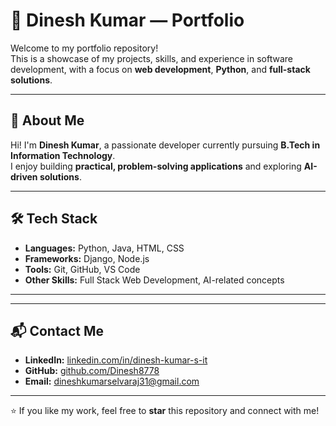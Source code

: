 # 🌟 Dinesh Kumar — Portfolio

Welcome to my portfolio repository!  
This is a showcase of my projects, skills, and experience in software development, with a focus on **web development**, **Python**, and **full-stack solutions**.

---

## 🚀 About Me
Hi! I'm **Dinesh Kumar**, a passionate developer currently pursuing **B.Tech in Information Technology**.  
I enjoy building **practical, problem-solving applications** and exploring **AI-driven solutions**.

---

## 🛠️ Tech Stack
- **Languages:** Python, Java, HTML, CSS  
- **Frameworks:** Django, Node.js   
- **Tools:** Git, GitHub, VS Code  
- **Other Skills:** Full Stack Web Development, AI-related concepts

---

---

## 📬 Contact Me
- **LinkedIn:** [linkedin.com/in/dinesh-kumar-s-it](#)  
- **GitHub:** [github.com/Dinesh8778](#)  
- **Email:** dineshkumarselvaraj31@gmail.com  

---

⭐ If you like my work, feel free to **star** this repository and connect with me!
